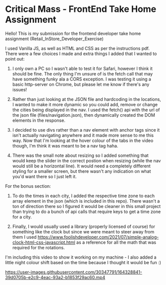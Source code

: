 # Critical Mass - FrontEnd Take Home Assignment

Hello! This is my submission for the frontend developer take home assignment (Retail_InStore_Developer_Exercise)

I used Vanilla JS, as well as HTML and CSS as per the instructions pdf. There were a few choices I made and extra things I added that I wanted to point out:

1.  I only own a PC so I wasn't able to test it for Safari, however I think it should be fine. The only thing I'm unsure of is the fetch call that may have something funky ala a CORS exception. I was testing it using a basic http-server on Chrome, but please let me know if there's any issues!

2.  Rather than just looking at the JSON file and hardcoding in the locations, I wanted to make it more dynamic so you could add, remove or change the cities being displayed in the nav. I used the fetch() api with the url of the json file (files/navigation.json), then dynamically created the DOM elements in the response. 

3. I decided to use divs rather than a nav element with anchor tags since it isn't actually navigating anywhere and it made more sense to me this way. Now that I'm looking at the hover colour of the tabs in the video though, I'm think it was meant to be a nav tag haha.

4. There was the small note about resizing so I added something that would keep the slider in the correct postion when resizing (while the nav would still be a horizontal line). It would need a completely different styling for a smaller screen, but there wasn't any indication on what you'd want there so I just left it.

For the bonus section:

1. To do the times in each city, I added the respective time zone to each array element in the json (which is included in this repo). There wasn't a ton of direction there so I figured it would be cleaner in this small project than trying to do a bunch of api calls that require keys to get a time zone for a city.

2. Finally, I would usually used a library (properly licensed of course) for something like the clock but since we were meant to steer away from them I used https://www.foolishdeveloper.com/2021/07/simple-analog-clock-html-css-javascript.html as a reference for all the math that was required for the rotations. 

I'm including this video to show it working on my machine - I also added a little night colour shift based on the time because I thought it would be fun :)  

https://user-images.githubusercontent.com/30347791/164328841-39d0705b-e2c9-4eac-93a2-b1853f29ac60.mp4

